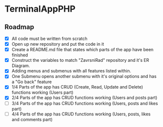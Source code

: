 # TerminalAppPHP

<!-- ROADMAP -->
## Roadmap

- [X] All code must be written from scratch 
- [X] Open up new repository and put the code in it
- [X] Create a README.md file that states which parts of the app have been finished 
- [x] Construct the variables to match "ZavrsniRad" repository and it's ER Diagram.
- [x] Adding menus and submenus with all features listed within.
- [X] One Submenu opens another submenu with it's original options and has a "Go back" feature
- [X] 1/4 Parts of the app has CRUD (Create, Read, Update and Delete) functions working (Users part)
- [X] 2/4 Parts of the app has CRUD functions working (Users and posts part)
- [ ] 3/4 Parts of the app has CRUD functions working (Users, posts and likes part)
- [ ] 4/4 Parts of the app has CRUD functions working (Users, posts, likes and comments part)
